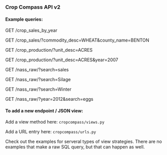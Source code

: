 ### Crop Compass API v2

#### Example queries:

GET /crop_sales_by_year

GET /crop_sales/?commodity_desc=WHEAT&county_name=BENTON

GET /crop_production/?unit_desc=ACRES

GET /crop_production/?unit_desc=ACRES&year=2007

GET /nass_raw/?search=sales

GET /nass_raw/?search=Silage

GET /nass_raw/?search=Winter

GET /nass_raw/?year=2012&search=eggs


#### To add a new endpoint / JSON view:

Add a view method here: `cropcompass/views.py`

Add a URL entry here: `cropcompass/urls.py`

Check out the examples for serveral types of view strategies. There are no examples that make a raw SQL query, but that can happen as well.
